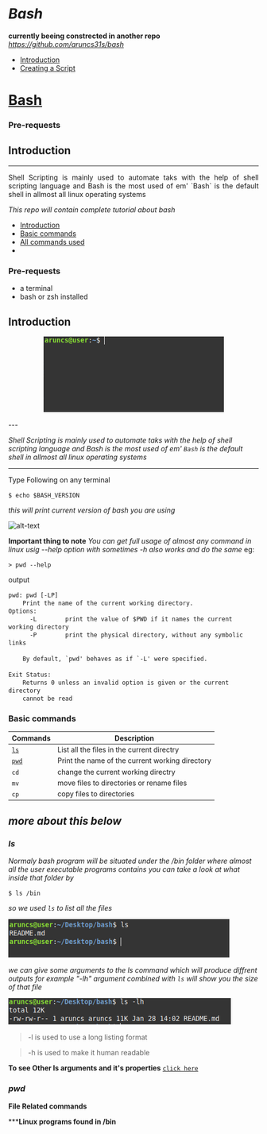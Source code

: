 # *Bash* 
**currently beeing constrected in another repo**
*https://github.com/aruncs31s/bash*
- [Introduction](#introduction)
- [Creating a Script]()


# [Bash]()

### Pre-requests



## Introduction

--- 
<p align=justify>
    Shell Scripting is mainly used to automate taks with the help of shell scripting language and Bash is the most used of em' `Bash` is the default shell in allmost all linux operating systems 

</p>


_This repo will contain complete tutorial about bash_

- [Introduction](#introduction)
- [Basic commands](#basic-commands)
- [All commands used](#all-commands-used)
-

### Pre-requests

- a terminal
- bash or zsh installed

## Introduction
<p align="center">
<img src="https://github.com/aruncs31s/bash/blob/main/images/terminal.png?raw=true">

</p>
---

_Shell Scripting is mainly used to automate taks with the help of shell scripting language and Bash is the most used of em' `Bash` is the default shell in allmost all linux operating systems_

---

Type Following on any terminal

```
$ echo $BASH_VERSION

```

_this will print current version of bash you are using_

![alt-text](https://github.com/aruncs31s/ethical-hacking/blob/main/images/bash_version.png?raw=true)

**Important thing to note** _You can get full usage of almost any command in linux usig --help option with_ _sometimes -h also works and do the same_
eg:

```
> pwd --help
```

output

```
pwd: pwd [-LP]
    Print the name of the current working directory.                                                                                                            Options:
      -L        print the value of $PWD if it names the current working directory
      -P        print the physical directory, without any symbolic links

    By default, `pwd' behaves as if `-L' were specified.
                                                                                  Exit Status:
    Returns 0 unless an invalid option is given or the current directory
    cannot be read
```

### Basic commands



| Commands | Description                                     |
| -------- | ----------------------------------------------- |
| [`ls`](#ls)     | List all the files in the current directry      |
| [`pwd`](#pwd)  | Print the name of the current working directory |
| `cd`     | change the current working directry             |
| `mv`| move files to directories or rename files|
|`cp`|copy files to directories |


## ***more about this below***

### ***ls***

_Normaly bash program will be situated under the /bin folder where almost all the user executable programs contains you can take a look at what inside that folder by_

```
$ ls /bin
```

_so we used `ls` to list all the files_

![ls](https://github.com/aruncs31s/bash/blob/main/images/ls.png?raw=ture)

*we can give some arguments to the ls command which will produce diffrent outputs*
*for example "-lh" argument combined with `ls` will show you the size of that file*

![](https://github.com/aruncs31s/bash/blob/main/images/ls%20-lh.png?raw=true)

> -l is used to use a long listing format

> -h is used to make it human readable 

**To see Other ls arguments and it's properties**  [`click here`](../languages/bash/README.md/#ls)


### ***pwd***










**File Related commands**





*****Linux programs found in /bin**
